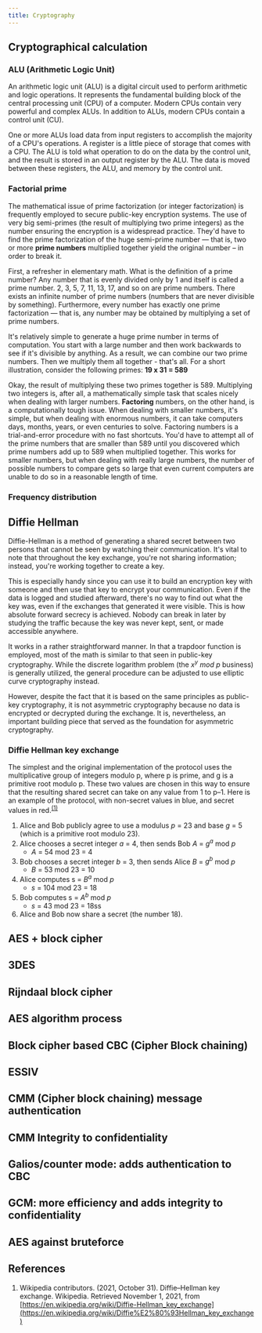 ```yaml
---
title: Cryptography
---
```


## Cryptographical calculation

### ALU (Arithmetic Logic Unit)

An arithmetic logic unit (ALU) is a digital circuit used to perform arithmetic and logic operations. It represents the fundamental building block of the central processing unit (CPU) of a computer. Modern CPUs contain very powerful and complex ALUs. In addition to ALUs, modern CPUs contain a control unit (CU).

One or more ALUs load data from input registers to accomplish the majority of a CPU's operations. A register is a little piece of storage that comes with a CPU. The ALU is told what operation to do on the data by the control unit, and the result is stored in an output register by the ALU. The data is moved between these registers, the ALU, and memory by the control unit.

### Factorial prime

The mathematical issue of prime factorization (or integer factorization) is frequently employed to secure public-key encryption systems. The use of very big semi-primes (the result of multiplying two prime integers) as the number ensuring the encryption is a widespread practice. They'd have to find the prime factorization of the huge semi-prime number — that is, two or more **prime numbers** multiplied together yield the original number – in order to break it.

First, a refresher in elementary math. What is the definition of a prime number? Any number that is evenly divided only by 1 and itself is called a prime number. 2, 3, 5, 7, 11, 13, 17, and so on are prime numbers. There exists an infinite number of prime numbers (numbers that are never divisible by something). Furthermore, every number has exactly one prime factorization — that is, any number may be obtained by multiplying a set of prime numbers.

It's relatively simple to generate a huge prime number in terms of computation. You start with a large number and then work backwards to see if it's divisible by anything. As a result, we can combine our two prime numbers. Then we multiply them all together - that's all. For a short illustration, consider the following primes:  **19 x 31 = 589**

Okay, the result of multiplying these two primes together is 589. Multiplying two integers is, after all, a mathematically simple task that scales nicely when dealing with larger numbers. **Factoring** numbers, on the other hand, is a computationally tough issue. When dealing with smaller numbers, it's simple, but when dealing with enormous numbers, it can take computers days, months, years, or even centuries to solve. Factoring numbers is a trial-and-error procedure with no fast shortcuts. You'd have to attempt all of the prime numbers that are smaller than 589 until you discovered which prime numbers add up to 589 when multiplied together. This works for smaller numbers, but when dealing with really large numbers, the number of possible numbers to compare gets so large that even current computers are unable to do so in a reasonable length of time.

### Frequency distribution



## Diffie Hellman

Diffie-Hellman is a method of generating a shared secret between two persons that cannot be seen by watching their communication. It's vital to note that throughout the key exchange, you're not sharing information; instead, you're working together to create a key.

This is especially handy since you can use it to build an encryption key with someone and then use that key to encrypt your communication. Even if the data is logged and studied afterward, there's no way to find out what the key was, even if the exchanges that generated it were visible. This is how absolute forward secrecy is achieved. Nobody can break in later by studying the traffic because the key was never kept, sent, or made accessible anywhere.

It works in a rather straightforward manner. In that a trapdoor function is employed, most of the math is similar to that seen in public-key cryptography. While the discrete logarithm problem (the *x<sup>y</sup> mod p* business) is generally utilized, the general procedure can be adjusted to use elliptic curve cryptography instead.

However, despite the fact that it is based on the same principles as public-key cryptography, it is not asymmetric cryptography because no data is encrypted or decrypted during the exchange. It is, nevertheless, an important building piece that served as the foundation for asymmetric cryptography.

### Diffie Hellman key exchange

The simplest and the original implementation of the protocol uses the multiplicative group of integers modulo p, where p is prime, and g is a primitive root modulo p. These two values are chosen in this way to ensure that the resulting shared secret can take on any value from 1 to p–1. Here is an example of the protocol, with non-secret values in blue, and secret values in red.<sup>[(1)](#references)</sup>

1. Alice and Bob publicly agree to use a modulus *p* = 23 and base *g* = 5 (which is a primitive root modulo 23).
2. Alice chooses a secret integer *a* = 4, then sends Bob *A* = *g<sup>a</sup>* mod *p*
    - *A* = 54 mod 23 = 4
3. Bob chooses a secret integer *b* = 3, then sends Alice *B* = *g<sup>b</sup>* mod *p*
    - *B* = 53 mod 23 = 10
4. Alice computes s = *B<sup>a</sup>* mod *p*
    - *s* = 104 mod 23 = 18
5. Bob computes s = *A<sup>b</sup>* mod *p*
    - *s* = 43 mod 23 = 18ss
6. Alice and Bob now share a secret (the number 18).

## AES + block cipher

## 3DES

## Rijndaal block cipher

## AES algorithm process

## Block cipher based CBC (Cipher Block chaining)

## ESSIV

## CMM (Cipher block chaining) message authentication

## CMM Integrity to confidentiality

## Galios/counter mode: adds authentication to CBC

## GCM: more efficiency and adds integrity to confidentiality

## AES against bruteforce

## References

1. Wikipedia contributors. (2021, October 31). Diffie–Hellman key exchange. Wikipedia. Retrieved November 1, 2021, from [https://en.wikipedia.org/wiki/Diffie-Hellman_key_exchange](https://en.wikipedia.org/wiki/Diffie%E2%80%93Hellman_key_exchange)
